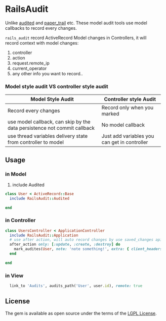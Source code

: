 # RailsAudit

Unlike [audited](https://github.com/collectiveidea/audited) and [paper_trail](https://github.com/airblade/paper_trail) etc. These model audit tools use model callbacks to record every changes.

`rails_audit` record ActiveRecord Model changes in Controllers, it will record context with model changes:

1. controller
2. action
3. request.remote_ip
4. current_operator
5. any other info you want to record..

### Model style audit VS controller style audit

| Model Style Audit | Controller style Audit |
| --- | --- |
| Record every changes | Record only when you marked |
| use model callback, can skip by the data persistence not commit callback | No model callback |
| use thread variables delivery state from controller to model | Just add variables you can get in controller |

## Usage

### in Model
1. include Audited

```ruby
class User < ActiveRecord::Base
  include RailsAudit::Audited
  
end

```

### in Controller

```ruby
class UsersController < ApplicationController
  include RailsAudit::Application
  # use after action, will auto record changes by use saved_changes api
  after_action only: [:update, :create, :destroy] do
    mark_audites(User, note: 'note something!', extra: { client_headers: request.headers })
  end
  
end
```

### in View
```ruby
  link_to 'Audits', audits_path('User', user.id), remote: true
```

## License
The gem is available as open source under the terms of the [LGPL License](https://opensource.org/licenses/LGPL-3.0).
